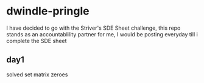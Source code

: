 # dwindle-pringle
I have decided to go with the Striver's SDE Sheet challenge, this repo stands as an accountablility partner for me, I would be posting everyday till i complete the SDE  sheet 

## day1

solved set matrix zeroes